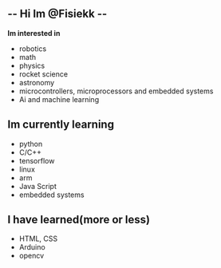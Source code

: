 ## -- Hi Im @Fisiekk --
**Im interested in**
- robotics
- math 
- physics
- rocket science
- astronomy
- microcontrollers, microprocessors and embedded systems
- Ai and machine learning

## **Im currently learning**
- python
- C/C++
- tensorflow
- linux
- arm
- Java Script
- embedded systems

## **I have learned(more or less)**
- HTML, CSS
- Arduino
- opencv
